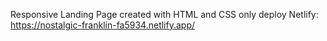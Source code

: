 Responsive Landing Page
created with HTML and CSS only
deploy Netlify: https://nostalgic-franklin-fa5934.netlify.app/
